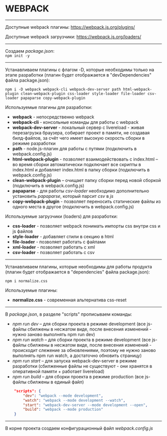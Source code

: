 # WEBPACK

------------

Доступные webpack плагины:
https://webpack.js.org/plugins/

Доступные webpack загрузчики:
https://webpack.js.org/loaders/

------------

Создаем *package.json*:  
`npm init -y` 

------------

Устанавливаем плагины с флагом -D, которые необходимы только на этапе разработки (плагин будет отображается в "devDependencies" файла package.json):   

`npm i -D webpack webpack-cli webpack-dev-server path html-webpack-plugin clean-webpack-plugin css-loader style-loader file-loader csv-loader papaparse copy-webpack-plugin`

Используемые плагины для разработки:
- **webpack** - непосредственно webpack
- **webpack-cli** - консольные команды для работы с webpack
- **webpack-dev-server** - локальный сервер с livereload - живая перезагрузка браузера, собирает проект в памяти, не создавая билд-файлов, за счёт чего имеет высокую скорость сборки в режиме разработки 
- **path** - node.js-плагин для работы с путями (подключить в webpack.config.js)
- **html-webpack-plugin** - позволяет взаимодействовать с index.html – во время сборки автоматически подключает все скрипты в index.html и добавляет index.html в папку сборки (подключить в webpack.config.js)
- **clean-webpack-plugin** – очищает папку сборки перед новой сборкой (подключить в webpack.config.js)
- **papaparse** - для работы *csv-loader* необходимо дополнительно установить *papaparse*, который парсит *csv* в *js*
- **copy-webpack-plugin** - позволяет переносить статические файлы из одного места в другое (подключить в webpack.config.js)

Используемые загрузчики (loaders) для разработки:
- **css-loader** - позволяет webpack понимать импорты css внутри css и js файлов
- **style-loader** - добавляет стили в секцию <head> в html
- **file-loader** - позволяет работать с файлами
- **xml-loader** - позволяет работать с xml
- **csv-loader** - позволяет работать с csv
------------

Устанавливаем плагины, которые необходимы для работы продукта (плагин будет отображается в "dependencies" файла package.json):

`npm i normalize.css`

Используемые плагины:
- **normalize.css** - современная альтернатива css-reset

------------

В *package.json*, в разделе "scripts" прописываем команды:
- *npm run dev* – для сборки проекта в режиме development (все js-файлы сбилжены в несжатом виде, после внесения изменений - нужно заново выполнять npm run dev) 
- *npm run watch* – для сборки проекта в режиме development (все js-файлы сбилжены в несжатом виде, после внесения изменений - происходит слежение за обновлениями, поэтому не нужно заново выполнять npm run watch, а достаточно обновить страницу) 
- *npm run start* – для запуска webpack-dev-server в режиме разработки (сбилженные файлы не существуют - они хранятся в оперативной памяти + работает livereload)
- *npm run build* – для сборки проекта в режиме production (все js-файлы сбилжены в единый файл)

```json
	"scripts": {
		"dev": "webpack --mode development",
		"watch": "webpack --mode development --watch",
		"start": "webpack-dev-server --mode development --open",
		"build": "webpack --mode production"
	}
```

------------

В корне проекта создаем конфигурационный файл *webpack.config.js*

